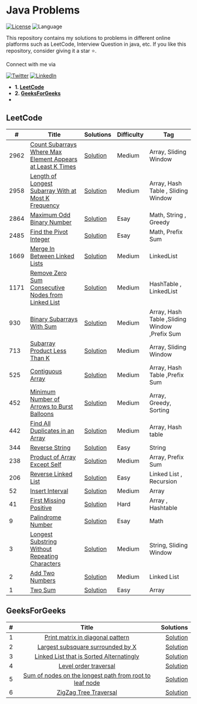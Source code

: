 # Java Problems

[![License](https://img.shields.io/badge/license-Apache_2.0-blue.svg)](https://github.com/ani03sha/OnlineJudges/blob/main/LICENSE)
![Language](https://img.shields.io/badge/language-Java-blue.svg)

This repository contains my solutions to problems in different online platforms such as LeetCode, Interview Question in java, etc.
If you like this repository, consider giving it a star :star:.

Connect with me via

[![Twitter](https://img.shields.io/badge/i_am_abishek-%231DA1F2.svg?&style=for-the-badge&logo=Twitter&logoColor=white)](https://twitter.com/abiskanna)
[![LinkedIn](https://img.shields.io/badge/linkedin-%230077B5.svg?&style=for-the-badge&logo=linkedin&logoColor=white)](https://www.linkedin.com/in/abishekprabhu/)

- **1. [LeetCode](https://github.com/abishekprabhu/JavaPrograms/tree/main/Leetcode/src/main/java/Problem/Leetcode)**
- **2. [GeeksForGeeks](https://auth.geeksforgeeks.org/user/abishekprabhu)**
- 

## LeetCode

| #    | Title                                                                                                                                                                   | Solutions                                                                                                                                                                                 | Difficulty | Tag                                         |
|------|-------------------------------------------------------------------------------------------------------------------------------------------------------------------------|-------------------------------------------------------------------------------------------------------------------------------------------------------------------------------------------|------------|---------------------------------------------|
| 2962 | [Count Subarrays Where Max Element Appears at Least K Times](https://leetcode.com/problems/count-subarrays-where-max-element-appears-at-least-k-times/description/)                                                                                                         | [Solution](https://github.com/abishekprabhu/JavaPrograms/blob/main/Leetcode/src/main/java/Problem/Leetcode/array/CountSubarraysWhereMaxELementAppearsAtLeastKTimes.java)                                        | Medium   | Array, Sliding Window                                     |
| 2958 | [Length of Longest Subarray With at Most K Frequency](https://leetcode.com/problems/length-of-longest-subarray-with-at-most-k-frequency/description/)                                                                                                         | [Solution](https://github.com/abishekprabhu/JavaPrograms/blob/main/Leetcode/src/main/java/Problem/Leetcode/array/LengthOfLongestSubarrayWithAtMostKFrequency.java)                                        | Medium   | Array, Hash Table , Sliding Window                                     |
| 2864 | [Maximum Odd Binary Number](https://leetcode.com/problems/maximum-odd-binary-number/description/)                                                                                                         | [Solution](https://github.com/abishekprabhu/JavaPrograms/blob/main/Leetcode/src/main/java/Problem/Leetcode/String/MaximumOddBinaryNumber.java)                                        | Esay   | Math, String , Greedy                                     |
| 2485 | [Find the Pivot Integer](https://leetcode.com/problems/find-the-pivot-integer/description/)                                                                                                         | [Solution](https://github.com/abishekprabhu/JavaPrograms/blob/main/Leetcode/src/main/java/Problem/Leetcode/Math/FindThePivotInteger.java)                                        | Esay   | Math, Prefix Sum                                     |
| 1669 | [Merge In Between Linked Lists](https://leetcode.com/problems/merge-in-between-linked-lists/description/)                                                                                                         | [Solution](https://github.com/abishekprabhu/JavaPrograms/blob/main/Leetcode/src/main/java/Problem/Leetcode/list/MergeInBetweenLinkedList.java)                                        | Medium     | LinkedList                                     |
| 1171 | [Remove Zero Sum Consecutive Nodes from Linked List](https://leetcode.com/problems/remove-zero-sum-consecutive-nodes-from-linked-list/description/)                                                                                                         | [Solution](https://github.com/abishekprabhu/JavaPrograms/blob/main/Leetcode/src/main/java/Problem/Leetcode/list/RemoveZeroSumConsecutiveNodes.java)                                        | Medium     | HashTable , LinkedList                                     |
| 930  | [Binary Subarrays With Sum](https://leetcode.com/problems/binary-subarrays-with-sum/description/)                                                                                                         | [Solution](https://github.com/abishekprabhu/JavaPrograms/blob/main/Leetcode/src/main/java/Problem/Leetcode/array/BinarySubarraysWithSum.java)                                        | Medium     | Array, Hash Table ,Sliding Window ,Prefix Sum                                      |
| 713  | [Subarray Product Less Than K](https://leetcode.com/problems/subarray-product-less-than-k/description/)                                                                                                         | [Solution](https://github.com/abishekprabhu/JavaPrograms/blob/main/Leetcode/src/main/java/Problem/Leetcode/array/SubarrayProductLessThanK.java)                                        | Medium     | Array, Sliding Window                                     |
| 525  | [Contiguous Array](https://leetcode.com/problems/contiguous-array/description/)                                                                                                         | [Solution](https://github.com/abishekprabhu/JavaPrograms/blob/main/Leetcode/src/main/java/Problem/Leetcode/Math/ContiguousArray.java)                                        | Medium     | Array, Hash Table ,Prefix Sum                                      |
| 452  | [Minimum Number of Arrows to Burst Balloons](https://leetcode.com/problems/minimum-number-of-arrows-to-burst-balloons/description/)                                                                                                         | [Solution](https://github.com/abishekprabhu/JavaPrograms/blob/main/Leetcode/src/main/java/Problem/Leetcode/array/MinimumNumberOfArrowsToBurstBalloons.java)                                        | Medium     | Array, Greedy, Sorting                                      |
| 442  | [Find All Duplicates in an Array](https://leetcode.com/problems/find-all-duplicates-in-an-array/description/)                                                                                                         | [Solution](https://github.com/abishekprabhu/JavaPrograms/blob/main/Leetcode/src/main/java/Problem/Leetcode/array/FindAllDuplicatesInAnArray.java)                                        | Medium     | Array, Hash table                                     |
| 344  | [Reverse String](https://leetcode.com/problems/reverse-string/)                                                                                                         | [Solution](https://github.com/abishekprabhu/JavaPrograms/blob/main/Leetcode/src/main/java/Problem/Leetcode/String/ReverseString.java)                                        | Easy       | String                                      |
| 238  | [Product of Array Except Self](https://leetcode.com/problems/product-of-array-except-self/description/)                                                                                                         | [Solution](https://github.com/abishekprabhu/JavaPrograms/blob/main/Leetcode/src/main/java/Problem/Leetcode/array/ProductOfArrayExpectSelf.java)                                        | Medium     | Array, Prefix Sum                                      |
| 206  | [Reverse Linked List](https://leetcode.com/problems/reverse-linked-list/description/)                                                                                                         | [Solution](https://github.com/abishekprabhu/JavaPrograms/blob/main/Leetcode/src/main/java/Problem/Leetcode/list/ReverseLinkedList.java)                                        | Easy       | Linked List , Recursion                                      |
| 52   | [Insert Interval](https://leetcode.com/problems/insert-interval/description/)                                                                                                         | [Solution](https://github.com/abishekprabhu/JavaPrograms/blob/main/Leetcode/src/main/java/Problem/Leetcode/array/InsertInterval.java)                                        | Medium     | Array                                   |
| 41   | [First Missing Positive](https://leetcode.com/problems/first-missing-positive/description/)                                                                                                         | [Solution](https://github.com/abishekprabhu/JavaPrograms/blob/main/Leetcode/src/main/java/Problem/Leetcode/array/FirstMissingPositive.java)                                        | Hard   | Array  , Hashtable                                 |
| 9    | [Palindrome Number](https://leetcode.com/problems/palindrome-number/description/)                                         | [Solution]()           | Esay     | Math                      |
| 3    | [Longest Substring Without Repeating Characters](https://leetcode.com/problems/longest-substring-without-repeating-characters/)                                         | [Solution](https://github.com/ani03sha/OnlineJudges/blob/main/LeetCode/src/main/java/org/redquark/onlinejudges/leetcode/string/LongestSubstringWithoutRepeatingCharacters.java)           | Medium     | String, Sliding Window                      |
| 2    | [Add Two Numbers](https://leetcode.com/problems/add-two-numbers/)                                                                                                       | [Solution](https://github.com/abishekprabhu/JavaPrograms/blob/main/Leetcode/src/main/java/Problem/Leetcode/list/AddTwoNumbers.java)                                          | Medium     | Linked List                                 |
| 1    | [Two Sum](https://leetcode.com/problems/two-sum/)                                                                                                                       | [Solution](https://github.com/abishekprabhu/JavaPrograms/blob/main/Leetcode/src/main/java/Problem/Leetcode/array/TwoSum.java)                                                | Easy       | Array                                       |


## GeeksForGeeks

|  #   |  Title  | Solutions |
|:-----|:--------:|------:|
|  1    | [Print matrix in diagonal pattern](https://www.geeksforgeeks.org/problems/print-matrix-in-diagonal-pattern/1) | [Solution](https://github.com/abishekprabhu/JavaPrograms/blob/main/GeeksForGeeks/src/DailyChallenges/PrintMatrixInDaigonalPattern.java)  |
|  2    | [Largest subsquare surrounded by X](https://www.geeksforgeeks.org/problems/largest-subsquare-surrounded-by-x0558/1) | [Solution](https://github.com/abishekprabhu/JavaPrograms/blob/main/GeeksForGeeks/src/DailyChallenges/LargestSubsquareSurroundedByX_14_03_24.java)  |
|  3    | [Linked List that is Sorted Alternatingly](https://www.geeksforgeeks.org/problems/linked-list-that-is-sorted-alternatingly/1) | [Solution](https://github.com/abishekprabhu/JavaPrograms/blob/main/GeeksForGeeks/src/DailyChallenges/LinkedListThatIsSortedAlternatingly_15_03_24.java)  |
|  4    | [Level order traversal](https://www.geeksforgeeks.org/problems/level-order-traversal/1) | [Solution](https://github.com/abishekprabhu/JavaPrograms/blob/main/GeeksForGeeks/src/DailyChallenges/LevelOrderTraversal_18_03_24.java)  |
|  5    | [Sum of nodes on the longest path from root to leaf node](https://www.geeksforgeeks.org/problems/sum-of-the-longest-bloodline-of-a-tree/1) | [Solution](https://github.com/abishekprabhu/JavaPrograms/blob/main/GeeksForGeeks/src/DailyChallenges/SumOfNodesOnTheLongestPathFromRootToLeafNode.java)  |
|  6    | [ZigZag Tree Traversal](https://www.geeksforgeeks.org/problems/zigzag-tree-traversal/1) | [Solution](https://github.com/abishekprabhu/JavaPrograms/blob/main/GeeksForGeeks/src/DailyChallenges/ZigZagTreeTraversal.java)  |


